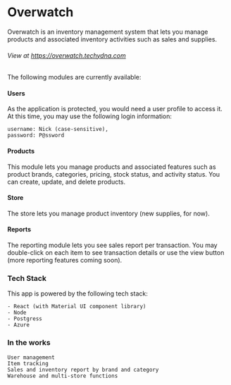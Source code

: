 # Overwatch


Overwatch is an inventory management system that lets you manage products and associated inventory activities such as sales and supplies.
###### View at https://overwatch.techydna.com


The following modules are currently available:
#### Users
As the application is protected, you would need a user profile to access it. At this time, you may use the following login information:

	username: Nick (case-sensitive),
	password: P@ssword

#### Products
This module lets you manage products and associated features such as product brands, categories, pricing, stock status, and activity status. You can create, update, and delete products.

#### Store
The store lets you manage product inventory (new supplies, for now).

#### Reports
The reporting module lets you see sales report per transaction. You may double-click on each item to see transaction details or use the view button (more reporting features coming soon).

### Tech Stack
This app is powered by the following tech stack:
	
	- React (with Material UI component library)
	- Node
	- Postgress
	- Azure

### In the works

	User management
	Item tracking
	Sales and inventory report by brand and category
	Warehouse and multi-store functions
